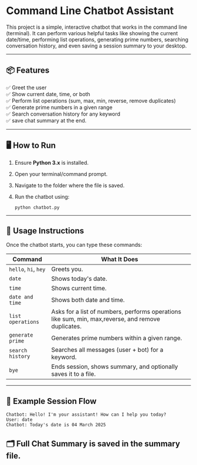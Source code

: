 # Command Line Chatbot Assistant

This project is a simple, interactive chatbot that works in the command line (terminal). It can perform various helpful tasks like showing the current date/time, performing list operations, generating prime numbers, searching conversation history, and even saving a session summary to your desktop.

---

## 📦 Features

✅ Greet the user  
✅ Show current date, time, or both  
✅ Perform list operations (sum, max, min, reverse, remove duplicates)  
✅ Generate prime numbers in a given range  
✅ Search conversation history for any keyword  
✅ save chat summary at the end.  

---

## 🖥️ How to Run

1. Ensure **Python 3.x** is installed.
2. Open your terminal/command prompt.
3. Navigate to the folder where the file is saved.
4. Run the chatbot using:

    ```
    python chatbot.py
    ```

---

## 💬 Usage Instructions

Once the chatbot starts, you can type these commands:

| Command              | What It Does 
|----------------------|---------------
| `hello`, `hi`, `hey` | Greets you. 
| `date`               | Shows today's date. 
| `time`               | Shows current time. 
| `date and time`      | Shows both date and time. 
| `list operations`    | Asks for a list of numbers, performs operations like sum, min, max,reverse, and remove duplicates.
| `generate prime`     | Generates prime numbers within a given range. 
| `search history`     | Searches all messages (user + bot) for a keyword. 
| `bye`                | Ends session, shows summary, and optionally saves it to a file.

---

## 📖 Example Session Flow
```
Chatbot: Hello! I'm your assistant! How can I help you today?
User: date
Chatbot: Today's date is 04 March 2025
```
## 🗂️ Full Chat Summary is saved in the summary file.



